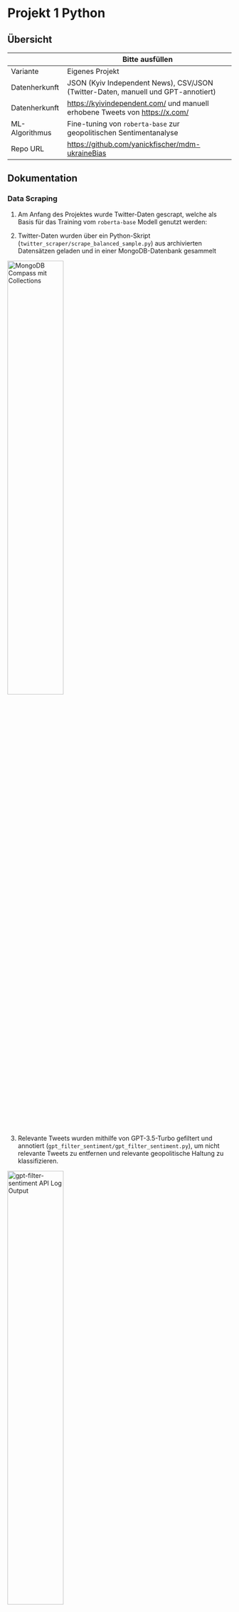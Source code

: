 # Projekt 1 Python

## Übersicht

| | Bitte ausfüllen |
| -------- | ------- |
| Variante | Eigenes Projekt |
| Datenherkunft | JSON (Kyiv Independent News), CSV/JSON (Twitter-Daten, manuell und GPT-annotiert) |
| Datenherkunft | https://kyivindependent.com/ und manuell erhobene Tweets von https://x.com/ |
| ML-Algorithmus | Fine-tuning von `roberta-base` zur geopolitischen Sentimentanalyse |
| Repo URL | https://github.com/yanickfischer/mdm-ukraineBias |

## Dokumentation


### Data Scraping

1. Am Anfang des Projektes wurde Twitter-Daten gescrapt, welche als Basis für das Training vom `roberta-base` Modell genutzt werden:

2. Twitter-Daten wurden über ein Python-Skript (`twitter_scraper/scrape_balanced_sample.py`) aus archivierten Datensätzen geladen und in einer MongoDB-Datenbank gesammelt
<img src="images/MongoDB.png" alt="MongoDB Compass mit Collections" style="max-width: 50%; height: 50%;">

3. Relevante Tweets wurden mithilfe von GPT-3.5-Turbo gefiltert und annotiert (`gpt_filter_sentiment/gpt_filter_sentiment.py`), um nicht relevante Tweets zu entfernen und relevante geopolitische Haltung zu klassifizieren.
<img src="images/api_gpt-filter-sentimen.png" alt="gpt-filter-sentiment API Log Output" style="max-width: 50%; height: 50%;">
<img src="images/api_gpt_costs.png" alt="OpenAI API Nutzungskosten" style="max-width: 50%; height: 50%;">

**Leider wurde im Verlauf des Projektes bei Twitter ein Update gemacht, was dazu geführt has, dass diese Form von Scraping nicht mehr möglich war**

4. Aus diesem Grund wurde ein weiteres Modul eingeführt, welches durch eine GPT-API Call ein Paraphrasing der bestehenden, gefilterten Tweets (bezogen aus Mongo DB) durchführte, damit mehr Daten für das spätere Training verfügbar waren

**In Absprache mit Adrian Moser wurde ein weiteres Scraping durchgeführt - um in der Scraping Sektion keine Punktabzüge zu erhalten**

5. Ergänzend wurde deshalb ein kleines weiteres Scraping durchgeführt.
News Scraping erfolgt über ein Scrapy-Spider-Modul (`kyiv_scraper.spiders.news`), welches Nachrichtenartikel von kyivindependent.com extrahiert und als `kyiv_news.json` speichert:
<img src="images/news_scraper.png" alt="News Scraper Übersicht" style="max-width: 50%; height: 50%;">
<img src="images/scraper_kyiv_independent.png" alt="Scraper für Kyiv Independent" style="max-width: 50%; height: 50%;">


### 2. Training

1.	Aus der MongoDB-Collection labelled_augmentedCount_tweets_training werden Tweets mit gültigen Labels (0 = pro-Russland, 1 = neutral, 2 = pro-Ukraine) geladen und in ein Pandas-DataFrame überführt

2.	Die Datensätze werden mittels train_test_split in Trainings- und Validierungsdaten aufgeteilt. Die Verteilung erfolgt stratifiziert nach Label, um ein ausgewogenes Verhältnis zu gewährleisten

3.	Zur Tokenisierung wird das vortrainierte roberta-base Modell von Huggingface verwendet. Die Texte werden mit Truncation und Padding in geeignete Tensor-Form gebracht
<img src="images/model_trainer.png" alt="Modelltraining mit Huggingface" style="max-width: 50%; height: 50%;">

4.	Die Daten werden in benutzerdefinierten TweetDataset PyTorch-Datasets gekapselt, um sie dem Trainingsprozess zugänglich zu machen

5.	Für das Fine-Tuning des Modells wird Huggingface’s Trainer verwendet. Dabei kommen u. a. folgende Einstellungen zum Einsatz:
•	Trainingsbatchgröße: 8
•	Trainingsdauer: 3 Epochen
•	Evaluationsmetrik: Accuracy
•	Das beste Modell (höchste Accuracy) wird automatisch gespeichert

<img src="images/model_architecture.png" alt="Trainer-Konfiguration mit Huggingface Trainer" style="max-width: 50%; height: 50%;">

6.	Nach dem Training werden sowohl das Modell als auch der Tokenizer im Pfad app/model-final abgelegt. Diese persistierten Artefakte werden anschließend über eine Flask-API für Inferenz im Produktivsystem verwendet:

<img src="images/flas_model.png" alt="Flask Modellaufbau" style="max-width: 50%; height: 50%;">
<img src="images/flask_modelRoute.png" alt="Flask Route für Modell-Inferenz" style="max-width: 50%; height: 50%;">


Die App läuft lokal und in Docker sauber und kann auch das Model richtig nutzen un Inferenzen machen:
<img src="images/app_localhost.png" alt="Webanwendung: Tweet-Analyse mit Bias-Skala" style="max-width: 50%; height: 50%;">
<img src="images/app_localhost_2.png" alt="Zufälliges Trainingsbeispiel 1" style="max-width: 50%; height: 50%;">
<img src="images/app_localhost_3.png" alt="Zufälliges Trainingsbeispiel 2" style="max-width: 50%; height: 50%;">
<img src="images/app_localhost_4.png" alt="Trainingsmetadaten Übersicht" style="max-width: 50%; height: 50%;">
<img src="images/app_localhost_5.png" alt="Tweet-Bias Analyse Ergebnisanzeige" style="max-width: 50%; height: 50%;">



### 3. ModelOps Automation

1. Die Sentimentfilterung und GPT-Annotation wird über definierte Flask-Routen gestartet (`/filter_and_label`, `/augment`)


2. Das Modelltraining kann per API (`/train_model`) ausgelöst werden


3. Nachrichtenartikel können via Route `/run_news_spider` live aktualisiert und in die Datenbank geschrieben werden


4. Alle GPT-gestützten Module sind über Docker konfiguriert und auf minimale Ressourcenverwendung optimiert


5. GitHub Actions Workflows (definiert in .github/workflows/) ermöglichen eine automatisierte Ausführung von Modelltraining und Datenverarbeitung direkt aus dem Repository heraus. Diese Workflows können so konfiguriert werden, dass sie bei bestimmten Ereignissen (z. B. Pushes oder Pull Requests) ausgelöst werden, um kontinuierliche Integration und Bereitstellung sicherzustellen:
<img src="images/GithubPipelines.png" alt="GitHub Actions Pipelines Übersicht" style="max-width: 50%; height: 50%;">

### 4. Deployment

1. Als Vorbereitung für das Deployment wurde die Applikation mit `docker-compose` containerisiert
<img src="images/docker_composeUp.png" alt="Docker Compose Setup" style="max-width: 50%; height: 50%;">

2. In Docker sieht man gut, dass alle Images sauber gestartet werden und die Applikation funktioniert
<img src="images/Docker_Container.png" alt="Docker Desktop mit laufenden Containern" style="max-width: 50%; height: 50%;">

3. Die Images wurden anschliessend auf docker-hub veröffentlicht
<img src="images/docker_hub_ukraine.png" alt="Docker Hub mit UkraineBias Images" style="max-width: 50%; height: 50%;">


#### Azure Deployment
**Vorwort:**
Leider war das Deployement nicht ganz erfolgreich.
Die Erkentniss ist, dass die Architektur der Applikation in Micro-Services viel zu komplex war um das im Rahmen dieses Projektes umzusetzen.
Die Abhängigkeiten unter den verschiedenen Services (Python Modulen) sind zu  stark, als dass jedes Modul komplett losgelöst vom Rest ausführbar war.
Entsprechend schlug das Azure-Deployment mit Multi-Container-Deployment fehl und die Applikation lief in Azure nicht.

1. Das Deployement wurde einerseits über die regulären CLI Befehle, als auch über die Github Automation probiert
Hier die Ansicht in Azure der deployten App (welche halt leider nicht läuft):

<img src="images/azure_app.png" alt="Azure Web App Deployment Details" style="max-width: 50%; height: 50%;">

Hier sieht man die Ansicht beim Starten der Applikation:
<img src="images/azure_app_problem.png" alt="Azure App mit Deployment Error" style="max-width: 50%; height: 50%;">

2. Deployment erfolgt via Docker-Container, der sowohl Backend (API), GPT-Module als auch das Modell beinhaltet
3. Das Model wurde zusätzlich via Blob-Storage auf Azure deployed:
<img src="images/azure_storageaccount.png" alt="Azure Storage Account Übersicht" style="max-width: 50%; height: 50%;">
<img src="images/azure_blobstorage_model.png" alt="Azure Blob Storage Modell-Upload" style="max-width: 50%; height: 50%;">

5. Die Anwendung ist für Azure Web App vorbereitet – MongoDB kann über Azure Cosmos DB angebunden werden


